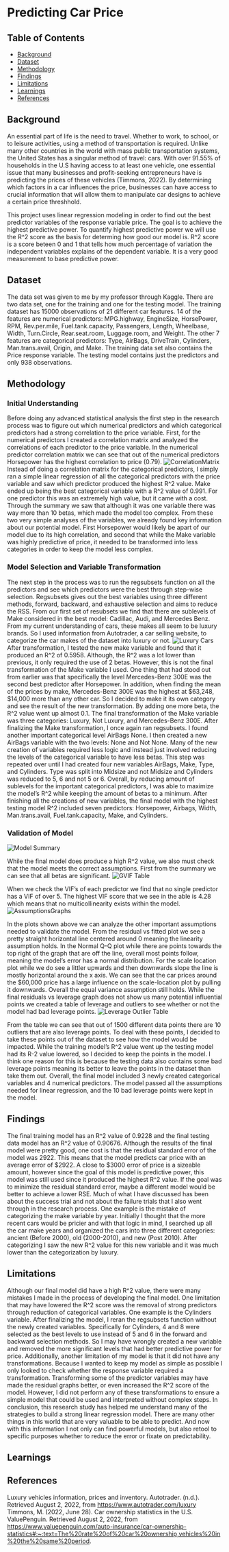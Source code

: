 # Predicting Car Price

## Table of Contents
* [Background](#background)
* [Dataset](#dataset)
* [Methodology](#methodology)
* [Findings](#findings)
* [Limitations](#limitations)
* [Learnings](#learnings) 
* [References](#references)

## Background
An essential part of life is the need to travel. Whether to work, to school, or to leisure activities, using a method of transportation is required. Unlike many other countries in the world with mass public transportation systems, the United States has a singular method of travel: cars. With over 91.55% of households in the U.S having access to at least one vehicle, one essential issue that many businesses and profit-seeking entrepreneurs have is predicting the prices of these vehicles (Timmons, 2022). By determining which factors in a car influences the price, businesses can have access to crucial information that will allow them to manipulate car designs to achieve a certain price threshhold. 

This project uses linear regression modeling in order to find out the best predictor variables of the response variable price. The goal is to achieve the highest predictive power. To quantify highest predictive power we will use the R^2 score as the basis for determing how good our model is. R^2 score is a score beteen 0 and 1 that tells how much percentage of variation the independent variables explains of the dependent variable. It is a very good measurement to base predictive power. 

## Dataset
The data set was given to me by my professor through Kaggle. There are two data set, one for the training and one for the testing model. The training dataset has 15000 observations of 21 different car features. 14 of the features are numerical predictors: MPG.highway, EngineSize, HorsePower, RPM, Rev.per.mile, Fuel.tank.capacity, Passengers, Length, Wheelbase, Width, Turn.Circle, Rear.seat.room, Luggage.room, and Weight. The other 7 features are categorical predictors: Type, AirBags, DriveTrain, Cylinders, Man.trans.avail, Origin, and Make. The training data set also contains the Price response variable. The testing model contains just the predictors and only 938 observations.

## Methodology 

### Initial Understanding
Before doing any advanced statistical analysis the first step in the research process was to figure out which numerical predictors and which categorical predictors had a strong correlation to the price variable. First, for the numerical predictors I created a correlation matrix and analyzed the correlations of each predictor to the price variable. In the numerical predictor correlation matrix we can see that out of the numerical predictors Horsepower has the highest correlation to price (0.79). 
![CorrelationMatrix](https://user-images.githubusercontent.com/78633730/182768925-107914cc-f261-4bda-ae28-ed60a443fe08.png)
Instead of doing a correlation matrix for the categorical predictors, I simply ran a simple linear regression of all the categorical predictors with the price variable and saw which predictor produced the highest R^2 value. Make ended up being the best categorical variable with a R^2 value of 0.991. For one predictor this was an extremely high value, but it came with a cost. Through the summary we saw that although it was one variable there was way more than 10 betas, which made the model too complex. From these two very simple analyses of the variables, we already found key information about our potential model. First Horsepower would likely be apart of our model due to its high correlation, and second that while the Make variable was highly predictive of price, it needed to be transformed into less categories in order to keep the model less complex. 

### Model Selection and Variable Transformation 
The next step in the process was to run the regsubsets function on all the predictors and see which predictors were the best through step-wise selection. Regsubsets gives out the best variables using three different methods, forward, backward, and exhaustive selection and aims to reduce the RSS. From our first set of resubsets we find that there are sublevels of Make considered in the best model: Cadillac, Audi, and Mercedes Benz. From my current understanding of cars, these makes all seem to be luxury brands. So I used information from Autotrader, a car selling website, to categorize the car makes of the dataset into luxury or not.
![Luxury Cars](https://user-images.githubusercontent.com/78633730/182769087-6a9dfab7-427a-4e30-ae02-008be26bba26.png)
After transformation, I tested the new make variable and found that it produced an R^2 of 0.5958. Although, the R^2 was a lot lower than previous, it only required the use of 2 betas. However, this is not the final transformation of the Make variable I used. One thing that had stood out from earlier was that specifically the level Mercedes-Benz 300E was the second best predictor after Horsepower. In addition, when finding the mean of the prices by make, Mercedes-Benz 300E was the highest at $63,248, $14,000 more than any other car. So I decided to make it its own category and see the result of the new transformation. By adding one more beta, the R^2 value went up almost 0.1. The final transformation of the Make variable was three categories: Luxury, Not Luxury, and Mercedes-Benz 300E. After finalizing the Make transformation, I once again ran regsubsets. I found another important categorical level AirBags None. I then created a new AirBags variable with the two levels: None and Not None. Many of the new creation of variables required less logic and instead just involved reducing the levels of the categorical variable to have less betas. This step was repeated over until I had created four new variables AirBags, Make, Type, and Cylinders. Type was split into Midsize and not Midsize and Cylinders was reduced to 5, 6 and not 5 or 6. Overall, by reducing amount of sublevels for the important categorical predictors, I was able to maximize the model’s R^2 while keeping the amount of betas to a minimum. After finishing all the creations of new variables, the final model with the highest testing model R^2 included seven predictors: Horsepower, Airbags, Width, Man.trans.avail, Fuel.tank.capacity, Make, and Cylinders.

### Validation of Model
![Model Summary](https://user-images.githubusercontent.com/78633730/182769091-02bae23c-55dc-4b6e-8ef0-471b473e5538.png)

While the final model does produce a high R^2 value, we also must check that the model meets the correct assumptions. First from the summary we can see that all betas are significant.
![GVIF Table](https://user-images.githubusercontent.com/78633730/182768928-698ec0b6-246a-4ee1-a577-476e95b0ca45.png)

When we check the VIF’s of each predictor we find that no single predictor has a VIF of over 5. The highest VIF score that we see in the able is 4.28 which means that no multicollinearity exists within the model.
![AssumptionsGraphs](https://user-images.githubusercontent.com/78633730/182769051-61109f33-edd2-46dc-a8d7-dbcaa744a1b2.png)

In the plots shown above we can analyze the other important assumptions needed to validate the model. From the residual vs fitted plot we see a pretty straight horizontal line centered around 0 meaning the linearity assumption holds. In the Normal Q-Q plot while there are points towards the top right of the graph that are off the line, overall most points follow, meaning the model’s error has a normal distribution. For the scale location plot while we do see a littler upwards and then downwards slope the line is mostly horizontal around the x axis. We can see that the car prices around the $60,000 price has a large influence on the scale-location plot by pulling it downwards. Overall the equal variance assumption still holds. While the final residuals vs leverage graph does not show us many potential influential points we created a table of leverage and outliers to see whether or not the model had bad leverage points. 
![Leverage Outlier Table](https://user-images.githubusercontent.com/78633730/182769062-cf4936e1-35cf-425d-b051-01d3c1a85f48.png)

From the table we can see that out of 1500 different data points there are 10 outliers that are also leverage points. To deal with these points, I decided to take these points out of the dataset to see how the model would be impacted. While the training model’s R^2 value went up the testing model had its R-2 value lowered, so I decided to keep the points in the model. I think one reason for this is because the testing data also contains some bad leverage points meaning its better to leave the points in the dataset than take them out. Overall, the final model included 3 newly created categorical variables and 4 numerical predictors. The model passed all the assumptions needed for linear regression, and the 10 bad leverage points were kept in the model. 

## Findings
The final training model has an R^2 value of 0.9228 and the final testing data model has an R^2 value of 0.90676. Although the results of the final model were pretty good, one cost is that the residual standard error of the model was 2922. This means that the model predicts car price with an average error of $2922. A close to $3000 error of price is a sizeable amount, however since the goal of this model is predictive power, this model was still used since it produced the highest R^2 value. If the goal was to minimize the residual standard error, maybe a different model would be better to achieve a lower RSE. Much of what I have discussed has been about the success trial and not about the failure trials that I also went through in the research process. One example is the mistake of categorizing the make variable by year. Initially I thought that the more recent cars would be pricier and with that logic in mind, I searched up all the car make years and organized the cars into three different categories: ancient (Before 2000), old (2000-2010), and new (Post 2010). After categorizing I saw the new R^2 value for this new variable and it was much lower than the categorization by luxury. 

## Limitations 
Although our final model did have a high R^2 value, there were many mistakes I made in the process of developing the final model. One limitation that may have lowered the R^2 score was the removal of strong predictors through reduction of categorical variables. One example is the Cylinders variable. After finalizing the model, I reran the regsubsets function without the newly created variables. Specifically for Cylinders, 4 and 8 were selected as the best levels to use instead of 5 and 6 in the forward and backward selection methods. So I may have wrongly created a new variable and removed the more significant levels that had better predictive power for price. 
Additionally, another limitation of my model is that it did not have any transformations. Because I wanted to keep my model as simple as possible I only looked to check whether the response variable required a transformation. Transforming some of the predictor variables may have made the residual graphs better, or even increased the R^2 score of the model. However, I did not perform any of these transformations to ensure a simple model that could be used and interpreted without complex steps. 
In conclusion, this research study has helped me understand many of the strategies to build a strong linear regression model. There are many other things in this world that are very valuable to be able to predict. And now with this information I not only can find powerful models, but also retool to specific purposes whether to reduce the error or fixate on predictability.

## Learnings

## References
Luxury vehicles information, prices and inventory. Autotrader. (n.d.). Retrieved August 2, 2022, from https://www.autotrader.com/luxury 
Timmons, M. (2022, June 28). Car ownership statistics in the U.S. ValuePenguin. Retrieved August 2, 2022, from https://www.valuepenguin.com/auto-insurance/car-ownership-statistics#:~:text=The%20rate%20of%20car%20ownership,vehicles%20in%20the%20same%20period. 


